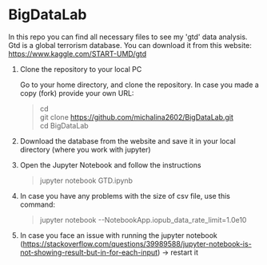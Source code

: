 # BigDataLab

In this repo you can find all necessary files to see my 'gtd' data analysis. Gtd is a global terrorism database. 
You can download it from this website: https://www.kaggle.com/START-UMD/gtd

1. Clone the repository to your local PC

	Go to your home directory, and clone the repository. In case you made a copy (fork) provide your own URL: <br>
	>cd<br>
	>git clone https://github.com/michalina2602/BigDataLab.git <br>
	>cd BigDataLab
	
2. Download the database from the website and save it in your local directory (where you work with jupyter)

3. Open the Jupyter Notebook and follow the instructions

	>jupyter notebook GTD.ipynb

4. In case you have any problems with the size of csv file, use this command:

	>jupyter notebook --NotebookApp.iopub_data_rate_limit=1.0e10

5. In case you face an issue with running the jupyter notebook (https://stackoverflow.com/questions/39989588/jupyter-notebook-is-not-showing-result-but-in-for-each-input) 
	-> restart it 

